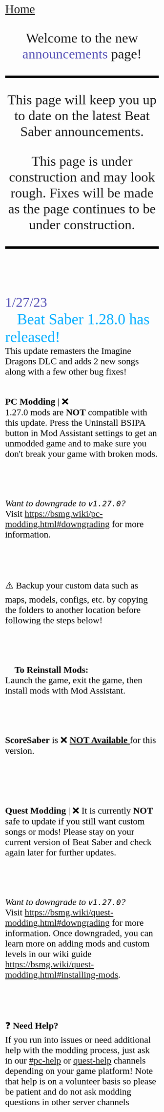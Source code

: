 <style>
    @font-face {
        font-family: "Teko";
        src: url(teko-medium.otf)
    }

    * {
        font-family: "Teko";
        src: url(teko-medium.otf);
    }

    teko { font-family: teko; }
</style>

<a style="font-family: teko; font-size: 40px;" href="https://cgray1234.github.io">Home</a>

<style>
    div#date { font-family: teko; font-size: 45px; color: #5450b5; padding-bottom: 0px }

    div#title { font-family: teko; font-size: 50px; color: #00aeff; padding-top: 0px }

    div#info { font-family: teko; font-size: 30px; color: #000000; padding-top: 0px }

    hr#thicc-line { border-top: 7px solid #000000 }

    hr#thinn-line { border-top: 2px solid #000000 }
</style>

<div style="font-family: teko; font-size:45px; text-align:center; ">

<p>
Welcome to the new
<span style="color:#5450b5">announcements</span>
page!
</p>

<hr id="thicc-line">

This page will keep you up to date on the latest Beat Saber announcements.

This page is under construction and may look rough. Fixes will be made as the page continues to be under construction.

<hr id="thicc-line">

<br>
<br>

</div>


<div style="font-size:35px">

<div id="date">1/27/23</div>
<div id="title">🎊Beat Saber 1.28.0 has released!🎊</div>
<div id="info">This update remasters the Imagine Dragons DLC and adds 2 new songs along with a few other bug fixes!

<br>
<br>

<b>PC Modding</b> | ❌ <br>
1.27.0 mods are <b>NOT</b> compatible with this update. Press the Uninstall BSIPA button in Mod Assistant settings to get an unmodded game and to make sure you don't break your game with broken mods.

<br>
<br>

<i>Want to downgrade to <code>v1.27.0</code>?</i> <br>
Visit https://bsmg.wiki/pc-modding.html#downgrading for more information.

<br>
<br>

⚠️ Backup your custom data such as maps, models, configs, etc. by copying the folders to another location before following the steps below!

<br>
<br>

🔹 <b>To Reinstall Mods:</b> <br>
Launch the game, exit the game, then install mods with Mod Assistant.

<br>
<br>

<b>ScoreSaber</b> is ❌ <u>
<b>NOT Available</b>
</u> for this version. 

<br>
<br>
<br>

<b>Quest Modding</b> | ❌
It is currently **NOT** safe to update if you still want custom songs or mods! Please stay on your current version of Beat Saber and check again later for further updates.

<br>
<br>

<i>Want to downgrade to <code>v1.27.0</code>?</i> <br>
Visit https://bsmg.wiki/quest-modding.html#downgrading for more information. Once downgraded, you can learn more on adding mods and custom levels in our wiki guide https://bsmg.wiki/quest-modding.html#installing-mods.

<br>
<br>

❓ <b>Need Help?</b> <br>
If you run into issues or need additional help with the modding process, just ask in our <a href="https://discord.com/channels/441805394323439646/442696229508612096">#pc-help</a> or <a href="https://discord.com/channels/441805394323439646/599740612752703490">quest-help</a> channels depending on your game platform! Note that help is on a volunteer basis so please be patient and do not ask modding questions in other server channels